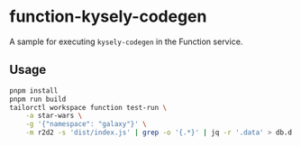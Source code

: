# function-kysely-codegen

A sample for executing `kysely-codegen` in the Function service.

## Usage

```sh
pnpm install
pnpm run build
tailorctl workspace function test-run \
    -a star-wars \
    -g '{"namespace": "galaxy"}' \
    -m r2d2 -s 'dist/index.js' | grep -o '{.*}' | jq -r '.data' > db.d.ts
```